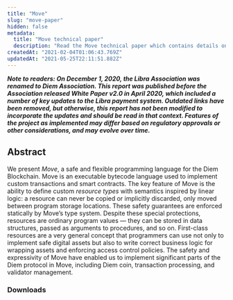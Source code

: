 ```yaml
---
title: "Move"
slug: "move-paper"
hidden: false
metadata: 
  title: "Move technical paper"
  description: "Read the Move technical paper which contains details on the programming language for the Diem Blockchain."
createdAt: "2021-02-04T01:06:43.769Z"
updatedAt: "2021-05-25T22:11:51.882Z"
---
```

***Note to readers: On December 1, 2020, the Libra Association was renamed to Diem Association. This report was
published before the Association released White Paper v2.0 in April 2020, which included a number of key updates to the
Libra payment system. Outdated links have been removed, but otherwise, this report has not been modified to incorporate
the updates and should be read in that context. Features of the project as implemented may differ based on regulatory
approvals or other considerations, and may evolve over time.***

## Abstract

We present _Move_, a safe and flexible programming language for the Diem Blockchain. Move is an executable bytecode
language used to implement custom transactions and smart contracts. The key feature of Move is the ability to define
custom _resource types_ with semantics inspired by linear logic: a resource can never be copied or implicitly discarded,
only moved between program storage locations. These safety guarantees are enforced statically by Move’s type system.
Despite these special protections, resources are ordinary program values — they can be stored in data structures, passed
as arguments to procedures, and so on. First-class resources are a very general concept that programmers can use not
only to implement safe digital assets but also to write correct business logic for wrapping assets and enforcing access
control policies. The safety and expressivity of Move have enabled us to implement significant parts of the Diem
protocol in Move, including Diem coin, transaction processing, and validator management.

### Downloads

  <d-publication-link
    image="https://diem-developers-components.netlify.app/images/diem-move-language.png"
    doc-link="https://diem-developers-components.netlify.app/papers/diem-move-a-language-with-programmable-resources/2020-05-26.pdf"
    title="Move: A Language With Programmable Resourcess"
  />
